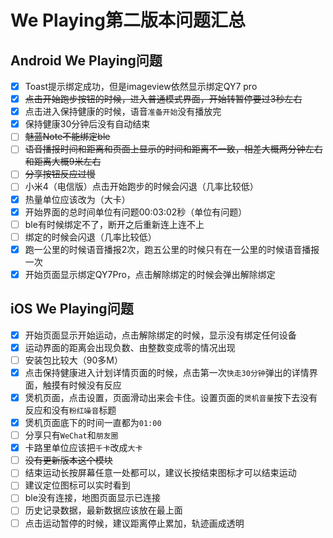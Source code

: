 # We Playing第二版本问题汇总
## Android We Playing问题
* [x] Toast提示绑定成功，但是imageview依然显示绑定QY7 pro
* [x] ~~点击开始跑步按钮的时候，进入普通模式界面，开始转暂停要过3秒左右~~
* [x] 点击进入保持健康的时候，语音`准备开始`没有播放完
* [x] 保持健康30分钟后没有自动结束
* [ ] ~~魅蓝Note不能绑定ble~~
* [ ] ~~语音播报时间和距离和页面上显示的时间和距离不一致，相差大概两分钟左右和距离大概9米左右~~
* [ ] ~~分享按钮反应过慢~~
* [ ] 小米4（电信版）点击开始跑步的时候会闪退（几率比较低）
* [x] 热量单位应该改为（大卡）
* [x] 开始界面的总时间单位有问题00:03:02秒（单位有问题）
* [ ] ble有时候绑定不了，断开之后重新连上连不上
* [ ] 绑定的时候会闪退（几率比较低）
* [x] 跑一公里的时候语音播报2次，跑五公里的时候只有在一公里的时候语音播报一次
* [x] 开始页面显示绑定QY7Pro，点击解除绑定的时候会弹出解除绑定

## iOS We Playing问题
* [x] 开始页面显示开始运动，点击解除绑定的时候，显示没有绑定任何设备
* [x] 运动界面的距离会出现负数、由整数变成零的情况出现
* [ ] 安装包比较大（90多M）
* [x] 点击保持健康进入计划详情页面的时候，点击第一次`快走30分钟`弹出的详情界面，触摸有时候没有反应
* [x] 煲机页面，点击设置，页面滑动出来会卡住。设置页面的`煲机音量`按下去没有反应和没有`粉红噪音`标题
* [x] 煲机页面底下的时间一直都为`01:00`
* [ ] 分享只有`WeChat`和`朋友圈`
* [x] 卡路里单位应该把`千卡`改成`大卡`
* [ ] ~~没有更新版本这个模块~~
* [ ] 结束运动长按屏幕任意一处都可以，建议长按结束图标才可以结束运动
* [ ] 建议定位图标可以实时看到
* [ ] ble没有连接，地图页面显示已连接
* [ ] 历史记录数据，最新数据应该放在最上面
* [ ] 点击运动暂停的时候，建议距离停止累加，轨迹画成透明
